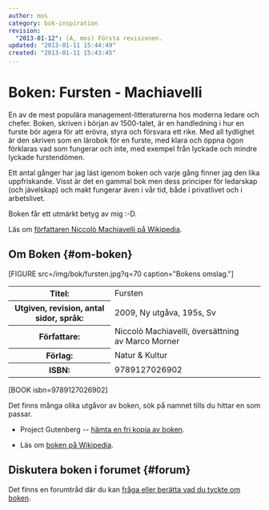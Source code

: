 ```yaml
---
author: mos
category: bok-inspiration
revision:
  "2013-01-12": (A, mos) Första revisionen.
updated: "2013-01-11 15:44:49"
created: "2013-01-11 15:43:45"
...
```

Boken: Fursten - Machiavelli
==================================

En av de mest populära management-litteraturerna hos moderna ledare och chefer. Boken, skriven i början av 1500-talet, är en handledning i hur en furste bör agera för att erövra, styra och försvara ett rike. Med all tydlighet är den skriven som en lärobok för en furste, med klara och öppna ögon förklaras vad som fungerar och inte, med exempel från lyckade och mindre lyckade furstendömen.  

<!--more-->


Ett antal gånger har jag läst igenom boken och varje gång finner jag den lika uppfriskande. Visst är det en gammal bok men dess principer för ledarskap (och jävelskap) och makt fungerar även i vår tid, både i privatlivet och i arbetslivet.

Boken får ett utmärkt betyg av mig :-D. 

Läs om [författaren Niccolò Machiavelli på Wikipedia](http://sv.wikipedia.org/wiki/Niccol%C3%B2_Machiavelli).





Om Boken {#om-boken}
--------------------

[FIGURE src=/img/bok/fursten.jpg?q=70 caption="Bokens omslag."]

<table>
<tr><th>Titel:</th><td>Fursten<td></tr>
<tr><th>Utgiven, revision, antal sidor, språk:</th><td>2009, Ny utgåva, 195s, Sv<td></tr>
<tr><th>Författare:</th><td>Niccolò Machiavelli, översättning av Marco Morner<td></tr>
<tr><th>Förlag:</th><td>Natur & Kultur<td></tr>
<tr><th>ISBN:</th><td>9789127026902<td></tr>
</table>

[BOOK isbn=9789127026902]

Det finns många olika utgåvor av boken, sök på namnet tills du hittar en som passar.

* Project Gutenberg -- [hämta en fri kopia av boken](http://www.gutenberg.org/ebooks/1232).

* Läs om [boken på Wikipedia](http://sv.wikipedia.org/wiki/Fursten).



Diskutera boken i forumet {#forum}
----------------------------------

Det finns en forumtråd där du kan [fråga eller berätta vad du tyckte om boken](f/5373).
